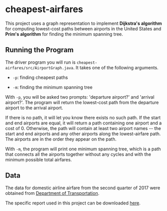 # cheapest-airfares

This project uses a graph representation to implement **Dijkstra's algorithm** for computing lowest-cost paths between airports in the United States and **Prim's algorithm** for finding the minimum spanning tree.


## Running the Program
The driver program you will run is `cheapest-airfares/src/AirportGraph.java`. It takes one of the following arguments.

* `-p`: finding cheapest paths

* `-m`: finding the minimum spanning tree

With `-p`, you will be asked two prompts: 'departure airport?' and 'arrival airport?'. The program will return the lowest-cost path from the departure airport to the arrival airport.

If there is no path, it will let you know there exists no such path. If the start and end airports are equal, it will return a path containing one airport and a cost of 0. Otherwise, the path will contain at least two airport names -- the start and end airports and any other airports along the lowest-airfare path. The airports are in the order they appear on the path.

With `-m`, the program will print one minimum spanning tree, which is a path that connects all the airports together without any cycles and with the minimum possible total airfares.


## Data
The data for domestic airline airfare from the second quarter of 2017 were obtained from [Department of Transportation](https://data.transportation.gov/Aviation/Consumer-Airfare-Report-Table-1a-All-U-S-Airport-P/tfrh-tu9e).

The specific report used in this project can be downloaded [here](https://data.transportation.gov/Aviation/Consumer-Airfare-Report-Table-1a-All-U-S-Airport-P/tfrh-tu9e).
